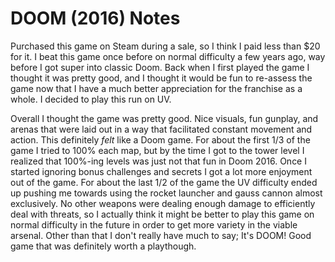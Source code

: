 DOOM (2016) Notes
=================

Purchased this game on Steam during a sale, so I think I paid less than $20 for
it. I beat this game once before on normal difficulty a few years ago, way
before I got super into classic Doom. Back when I first played the game I
thought it was pretty good, and I thought it would be fun to re-assess the game
now that I have a much better appreciation for the franchise as a whole. I
decided to play this run on UV.

Overall I thought the game was pretty good. Nice visuals, fun gunplay, and
arenas that were laid out in a way that facilitated constant movement and
action. This definitely *felt* like a Doom game. For about the first 1/3 of the
game I tried to 100% each map, but by the time I got to the tower level I
realized that 100%-ing levels was just not that fun in Doom 2016. Once I
started ignoring bonus challenges and secrets I got a lot more enjoyment out of
the game. For about the last 1/2 of the game the UV difficulty ended up pushing
me towards using the rocket launcher and gauss cannon almost exclusively. No
other weapons were dealing enough damage to efficiently deal with threats, so I
actually think it might be better to play this game on normal difficulty in the
future in order to get more variety in the viable arsenal. Other than that I
don't really have much to say; It's DOOM! Good game that was definitely worth a
playthough.
